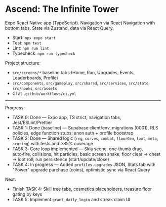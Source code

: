 # Ascend: The Infinite Tower

Expo React Native app (TypeScript). Navigation via React Navigation with bottom tabs. State via Zustand, data via React Query.

- Start: `npx expo start`
- Test: `npm test`
- Lint: `npm run lint`
- Typecheck: `npm run typecheck`

Project structure:

- `src/screens/*` baseline tabs (Home, Run, Upgrades, Events, Leaderboards, Profile)
- `src/components`, `src/gameplay`, `src/shared`, `src/services`, `src/state`, `src/hooks`, `src/assets`
- CI at `.github/workflows/ci.yml`

---

Progress:

- TASK 0: Done — Expo app, TS strict, navigation tabs, Jest/ESLint/Prettier
- TASK 1: Done (baseline) — Supabase client/env, migrations (0001), RLS policies, edge function stubs; anon auth + profile bootstrap
- TASK 2: Done — Shared logic (`rng`, `curves`, `combat`, `floorGen`, `loot`, `meta`, `scoring`) with tests and >85% coverage
- TASK 3: Core loop implemented — Skia scene, one‑thumb drag, auto‑fire, collisions, hit particles, basic screen shake; floor clear → chest → loot roll; run persistence (start/update/close)
- TASK 4: In progress — Added `profiles.upgrades` JSON, Stats tab with "Power" upgrade purchase (coins), optimistic sync via React Query

Next:

- Finish TASK 4: Skill tree tabs, cosmetics placeholders, treasure floor gating by keys
- TASK 5: Implement `grant_daily_login` and streak claim UI
